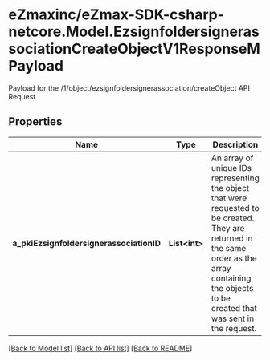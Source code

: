 # eZmaxinc/eZmax-SDK-csharp-netcore.Model.EzsignfoldersignerassociationCreateObjectV1ResponseMPayload
Payload for the /1/object/ezsignfoldersignerassociation/createObject API Request
## Properties

Name | Type | Description | Notes
------------ | ------------- | ------------- | -------------
**a_pkiEzsignfoldersignerassociationID** | **List&lt;int&gt;** | An array of unique IDs representing the object that were requested to be created.  They are returned in the same order as the array containing the objects to be created that was sent in the request. | 

[[Back to Model list]](../README.md#documentation-for-models) [[Back to API list]](../README.md#documentation-for-api-endpoints) [[Back to README]](../README.md)

